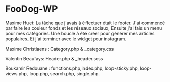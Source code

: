 ﻿# FooDog-WP

Maxime Huet: La tâche que j'avais à éffectuer était le footer.
             J'ai commencé par faire les couleur fonds et les réseaux sociaux,
             Ensuite j'ai fais un menu pour mes catégories.
             Une boucle à été créer pour générer mes articles populaires.
             Et j'ai terminer avec le widget pour instagram. 
             
Maxime Christiaens : Category.php & _category.css

Valentin Beaufays: Header.php & _header.scss

Boukamir Redouane : functions.php,index.php, loop-sticky.php, loop-views.php, loop.php, search.php, single.php.
